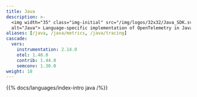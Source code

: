 ```yaml
---
title: Java
description: >-
  <img width="35" class="img-initial" src="/img/logos/32x32/Java_SDK.svg"
  alt="Java"> Language-specific implementation of OpenTelemetry in Java.
aliases: [/java, /java/metrics, /java/tracing]
cascade:
  vers:
    instrumentation: 2.14.0
    otel: 1.48.0
    contrib: 1.44.0
    semconv: 1.30.0
weight: 18
---
```


{{% docs/languages/index-intro java /%}}
